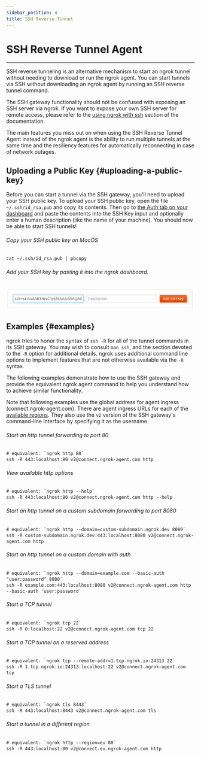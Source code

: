 ```yaml
---
sidebar_position: 4
title: SSH Reverse Tunnel
---
```


# SSH Reverse Tunnel Agent
--------------------

SSH reverse tunneling is an alternative mechanism to start an ngrok tunnel without needing to download or run the ngrok agent. You can start tunnels via SSH without downloading an ngrok agent by running an SSH reverse tunnel command.

The SSH gateway functionality should not be confused with exposing an SSH server via ngrok. If you want to expose your own SSH server for remote access, please refer to the [using ngrok with ssh](/using-ngrok-with/ssh) section of the documentation.

The main features you miss out on when using the SSH Reverse Tunnel Agent instead of the ngrok agent is the ability to run multiple tunnels at the same time and the resiliency features for automatically reconnecting in case of network outages.

## Uploading a Public Key {#uploading-a-public-key}

Before you can start a tunnel via the SSH gateway, you'll need to upload your SSH public key. To upload your SSH public key, open the file `~/.ssh/id_rsa.pub` and copy its contents. Then go to [the Auth tab on your dashboard](https://dashboard.ngrok.com/tunnels/ssh-keys) and paste the contents into the SSH Key input and optionally enter a human description (like the name of your machine). You should now be able to start SSH tunnels!

###### Copy your SSH public key on MacOS

    cat ~/.ssh/id_rsa.pub | pbcopy

###### Add your SSH key by pasting it into the ngrok dashboard.

![](/img/docs/add-ssh-key.png)

## Examples {#examples}

ngrok tries to honor the syntax of `ssh -R` for all of the tunnel commands in its SSH gateway. You may wish to consult `man ssh`, and the section devoted to the `-R` option for additional details. ngrok uses additional command line options to implement features that are not otherwise available via the `-R` syntax.

The following examples demonstrate how to use the SSH gateway and provide the equivalent ngrok agent command to help you understand how to achieve similar functionality.

Note that following examples use the global address for agent ingress (connect.ngrok-agent.com). There are agent ingress URLs for each of the [available regions](/ngrok-agent/config#region). They also use the `v2` version of the SSH gateway's command-line interface by specifying it as the username.

###### Start an http tunnel forwarding to port 80

    # equivalent: `ngrok http 80`
    ssh -R 443:localhost:80 v2@connect.ngrok-agent.com http

###### View available http options

    # equivalent: `ngrok http --help`
    ssh -R 443:localhost:80 v2@connect.ngrok-agent.com http --help

###### Start an http tunnel on a custom subdomain forwarding to port 8080

    # equivalent: `ngrok http --domain=custom-subdomain.ngrok.dev 8080`
    ssh -R custom-subdomain.ngrok.dev:443:localhost:8080 v2@connect.ngrok-agent.com http

###### Start an http tunnel on a custom domain with auth

    # equivalent: `ngrok http --domain=example.com --basic-auth "user:password" 8080`
    ssh -R example.com:443:localhost:8080 v2@connect.ngrok-agent.com http --basic-auth 'user:password'

###### Start a TCP tunnel

    # equivalent: `ngrok tcp 22`
    ssh -R 0:localhost:22 v2@connect.ngrok-agent.com tcp 22

###### Start a TCP tunnel on a reserved address

    # equivalent: `ngrok tcp --remote-addr=1.tcp.ngrok.io:24313 22`
    ssh -R 1.tcp.ngrok.io:24313:localhost:22 v2@connect.ngrok-agent.com tcp

###### Start a TLS tunnel

    # equivalent: `ngrok tls 8443`
    ssh -R 443:localhost:8443 v2@connect.ngrok-agent.com tls

###### Start a tunnel in a different region

    # equivalent: `ngrok http --region=eu 80`
    ssh -R 443:localhost:80 v2@connect.eu.ngrok-agent.com http
